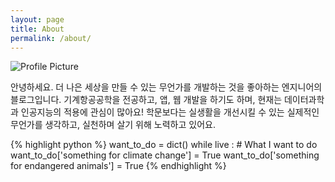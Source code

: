 ```yaml
---
layout: page
title: About
permalink: /about/
---
```


<img src="{{ site.baseurl }}/assets/peng.jpg" title="Profile Picture" class="profile">

안녕하세요. 더 나은 세상을 만들 수 있는 무언가를 개발하는 것을 좋아하는 엔지니어의 블로그입니다.
기계항공공학을 전공하고, 앱, 웹 개발을 하기도 하며, 현재는 데이터과학과 인공지능의 적용에 관심이 많아요!
학문보다는 실생활을 개선시킬 수 있는 실제적인 무언가를 생각하고, 실천하며 살기 위해 노력하고 있어요.

{% highlight python %}
  want_to_do = dict()
  while live :
      # What I want to do
      want_to_do['something for climate change'] = True
      want_to_do['something for endangered animals'] = True
{% endhighlight %}
